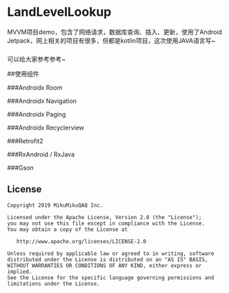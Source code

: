# LandLevelLookup

MVVM项目demo，包含了网络请求，数据库查询、插入、更新，使用了Android Jetpack，网上相关的项目有很多，但都是kotlin项目，这次使用JAVA语言写~

###
可以给大家参考参考~

##使用组件

###Androidx Room

###Androidx Navigation

###Androidx Paging

###Androidx Recyclerview

###Retrofit2

###RxAndroid / RxJava

###Gson

##

## License

    Copyright 2019 MikuMikuQAQ Inc.

    Licensed under the Apache License, Version 2.0 (the "License");
    you may not use this file except in compliance with the License.
    You may obtain a copy of the License at

       http://www.apache.org/licenses/LICENSE-2.0

    Unless required by applicable law or agreed to in writing, software
    distributed under the License is distributed on an "AS IS" BASIS,
    WITHOUT WARRANTIES OR CONDITIONS OF ANY KIND, either express or implied.
    See the License for the specific language governing permissions and
    limitations under the License.

